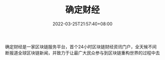 ﻿---
weight: 
title: "确定财经"
description: "确定财经是一家区块链服务平台，首个24小时区块链财经资讯门户，全天候不间断报道全球区块链新闻，并致力于让最广大民众参与到区块链重构世界的过程中去"
date: 2022-03-25T21:57:40+08:00
lastmod: 2022-03-25T16:45:40+08:00
draft: false
authors: ["Metabd"]
featuredImage: "quedingcaijing.jpg"
link: ""
tags: ["元宇宙资讯","确定财经"]
categories: ["navigation"]
navigation: ["元宇宙资讯"]
lightgallery: true
toc: true
pinned: false
recommend: false
recommend1: false
---
确定财经是一家区块链服务平台，首个24小时区块链财经资讯门户，全天候不间断报道全球区块链新闻，并致力于让最广大民众参与到区块链重构世界的过程中去
